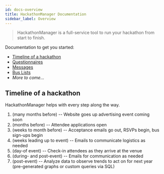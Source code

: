 ```yaml
---
id: docs-overview
title: HackathonManager Documentation
sidebar_label: Overview
---
```


> HackathonManager is a full-service tool to run your hackathon from start to finish.

Documentation to get you started:

- [Timeline of a hackathon](#timeline)
- [Questionnaires](questionnaires.md)
- [Messages](messages.md)
- [Bus Lists](busses.md)
- _More to come..._

## Timeline of a hackathon

HackathonManager helps with every step along the way.

1. (many months before) -- Website goes up advertising event coming soon
2. (months before) -- Attendee applications open
3. (weeks to month before) -- Acceptance emails go out, RSVPs begin, bus sign-ups begin
4. (weeks leading up to event) -- Emails to communicate logistics as needed
5. (day-of event) -- Check-in attendees as they arrive at the venue
6. (during- and post-event) -- Emails for communication as needed
7. (post-event) -- Analyze data to observe trends to act on for next year (pre-generated graphs or custom queries via SQL)
